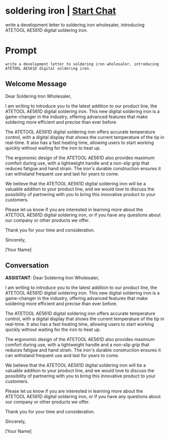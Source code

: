 

# soldering iron | [Start Chat](https://gptcall.net/chat.html?data=%7B%22contact%22%3A%7B%22id%22%3A%22YEwWpI5484T1Dv8Xj-A2X%22%2C%22flow%22%3Atrue%7D%7D)
write a development letter to soldering iron wholesaler, introducing ATETOOL AE561D digital soldering iron.

# Prompt

```
write a development letter to soldering iron wholesaler, introducing ATETOOL AE561D digital soldering iron.
```

## Welcome Message
Dear Soldering Iron Wholesaler,



I am writing to introduce you to the latest addition to our product line, the ATETOOL AE561D digital soldering iron. This new digital soldering iron is a game-changer in the industry, offering advanced features that make soldering more efficient and precise than ever before.



The ATETOOL AE561D digital soldering iron offers accurate temperature control, with a digital display that shows the current temperature of the tip in real-time. It also has a fast heating time, allowing users to start working quickly without waiting for the iron to heat up.



The ergonomic design of the ATETOOL AE561D also provides maximum comfort during use, with a lightweight handle and a non-slip grip that reduces fatigue and hand strain. The iron's durable construction ensures it can withstand frequent use and last for years to come.



We believe that the ATETOOL AE561D digital soldering iron will be a valuable addition to your product line, and we would love to discuss the possibility of partnering with you to bring this innovative product to your customers.



Please let us know if you are interested in learning more about the ATETOOL AE561D digital soldering iron, or if you have any questions about our company or other products we offer.



Thank you for your time and consideration.



Sincerely,

[Your Name]

## Conversation

**ASSISTANT**: Dear Soldering Iron Wholesaler,



I am writing to introduce you to the latest addition to our product line, the ATETOOL AE561D digital soldering iron. This new digital soldering iron is a game-changer in the industry, offering advanced features that make soldering more efficient and precise than ever before.



The ATETOOL AE561D digital soldering iron offers accurate temperature control, with a digital display that shows the current temperature of the tip in real-time. It also has a fast heating time, allowing users to start working quickly without waiting for the iron to heat up.



The ergonomic design of the ATETOOL AE561D also provides maximum comfort during use, with a lightweight handle and a non-slip grip that reduces fatigue and hand strain. The iron's durable construction ensures it can withstand frequent use and last for years to come.



We believe that the ATETOOL AE561D digital soldering iron will be a valuable addition to your product line, and we would love to discuss the possibility of partnering with you to bring this innovative product to your customers.



Please let us know if you are interested in learning more about the ATETOOL AE561D digital soldering iron, or if you have any questions about our company or other products we offer.



Thank you for your time and consideration.



Sincerely,

[Your Name]

